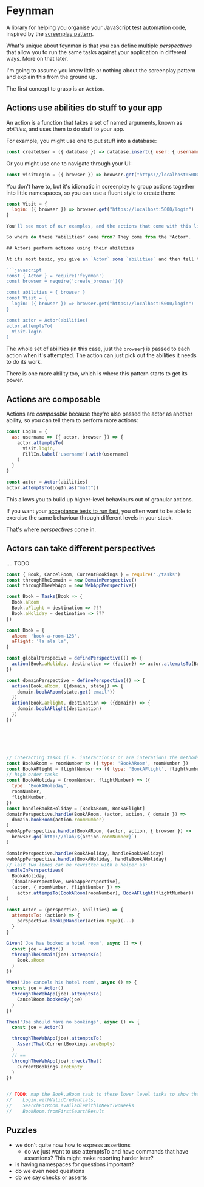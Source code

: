 # Feynman

A library for helping you organise your JavaScript test automation code, inspired by the [screenplay pattern][screenplay].

What's unique about feynman is that you can define multiple *perspectives* that allow you to run the same tasks against your
application in different ways. More on that later.

I'm going to assume you know little or nothing about the screenplay pattern and explain
this from the ground up.

The first concept to grasp is an `Action`.

## Actions use abilities do stuff to your app

An action is a function that takes a set of named arguments, known as *abilities*, and uses them to do stuff to your app.

For example, you might use one to put stuff into a database:
```javascript
const createUser = ({ database }) => database.insert({ user: { username: 'matt' }})
```

Or you might use one to navigate through your UI:
```javascript
const visitLogin = ({ browser }) => browser.get("https://localhost:5000/login")
```

You don't have to, but it's idiomatic in screenplay to group actions together into little namespaces, so you can use a fluent style to create them:
```javascript
const Visit = {
  login: ({ browser }) => browser.get("https://localhost:5000/login")
}

You'll see most of our examples, and the actions that come with this library, tend to use that style.

So where do these *abilities* come from? They come from the *Actor*.

## Actors perform actions using their abilities

At its most basic, you give an `Actor` some `abilities` and then tell them to perform some `Actions`:

```javascript
const { Actor } = require('feynman')
const browser = require('create_browser')()

const abilities = { browser }
const Visit = {
  login: ({ browser }) => browser.get("https://localhost:5000/login")
}

const actor = Actor(abilities)
actor.attemptsTo(
  Visit.login
)
```

The whole set of abilities (in this case, just the `browser`) is passed to each action when it's attempted. The action
can just pick out the abilities it needs to do its work.

There is one more ability too, which is where this pattern starts to get its power.

## Actions are composable

Actions are *composable* because they're also passed the actor as another ability, so you can tell them to perform more 
actions:

```javascript
const LogIn = {
  as: username => ({ actor, browser }) => {
    actor.attemptsTo(
      Visit.login, 
      FillIn.label('username').with(username)
    )
  }
}

const actor = Actor(abilities)
actor.attemptsTo(LogIn.as("matt"))
```

This allows you to build up higher-level behaviours out of granular actions.

If you want your [acceptance tests to run fast](https://www.youtube.com/watch?v=Fk4rCn4YLLU), you often want to be able to exercise the same behaviour through different levels in your stack.

That's where *perspectives* come in.

## Actors can take different perspectives

.... TODO

```javascript
const { Book, CancelRoom, CurrentBookings } = require('./tasks')
const throughTheDomain = new DomainPerspective()
const throughTheWebApp = new WebAppPerspective()

const Book = Tasks(Book => {
  Book.aRoom
  Book.aFlight = destination => ???
  Book.aHoliday = destination => ???
})

const Book = { 
  aRoom: 'book-a-room-123',
  aFlight: 'la ala la',
}

const globalPerspecive = definePerspective(() => {
  action(Book.aHoliday, destination => ({actor}) => actor.attemptsTo(Book.aRoom, Book.aFlight(destination)))
})

const domainPerspective = definePerspective(() => {
  action(Book.aRoom, ({domain, state}) => {
    domain.bookARoom(state.get('email'))
  })
  action(Book.aFlight, destination => ({domain}) => {
    domain.bookAFlight(destination)
  })
})






// interacting tasks (i.e. interactions? or are interations the methods called in those low-level tasks?)
const BookARoom = roomNumber => ({ type: 'BookARoom', roomNumber })
const BookAFlight = flightNumber => ({ type: 'BookAFlight', flightNumber })
// high order tasks
const BookAHoliday = (roomNumber, flightNumber) => ({
  type: 'BookAHoliday',
  roomNumber,
  flightNumber,
})
const handleBookAHoliday = [BookARoom, BookAFlight]
domainPerspective.handle(BookARoom, (actor, action, { domain }) =>
  domain.bookRoom(action.roomNumber)
)
webbAppPerspective.handle(BookARoom, (actor, action, { browser }) =>
  browser.go(`http://blah/${action.roomNumber}`)
)

domainPerspective.handle(BookAHoliday, handleBookAHoliday)
webbAppPerspective.handle(BookAHoliday, handleBookAHoliday)
// last two lines can be rewritten with a helper as:
handleInPerspectives(
  BookAHoliday,
  [domainPerspective, webbAppPerspective],
  (actor, { roomNumber, flightNumber }) =>
    actor.attempsTo(BookARoom(roomNumber), BookAFlight(flightNumber))
)

const Actor = (perspective, abilities) => {
  attemptsTo: (action) => {
    perspective.lookUpHandler(action.type)(...)
  }
} 

Given('Joe has booked a hotel room', async () => {
  const joe = Actor()
  throughTheDomain(joe).attemptsTo(
    Book.aRoom
  )
})

When('Joe cancels his hotel room', async () => {
  const joe = Actor()
  throughTheWebApp(joe).attemptsTo(
    CancelRoom.bookedBy(joe)
  )
})

Then('Joe should have no bookings', async () => {
  const joe = Actor()

  throughTheWebApp(joe).attemptsTo(
    AssertThat(CurrentBookings.areEmpty)
  )
  // ==
  throughTheWebApp(joe).checksThat(
    CurrentBookings.areEmpty
  )
})


// TODO: map the Book.aRoom task to these lower level tasks to show that tasks are composable
//    Login.withValidCredentials,
//    SearchForRoom.availableWithinNextTwoWeeks
//    BookRoom.fromFirstSearchResult
```

## Puzzles

- we don't quite now how to express assertions
  - do we just want to use attemptsTo and have commands that have assertions? This might make reporting harder later?
- is having namespaces for questions important?
- do we even need questions
- do we say checks or asserts

[screenplay]: https://ideas.riverglide.com/page-objects-refactored-12ec3541990
